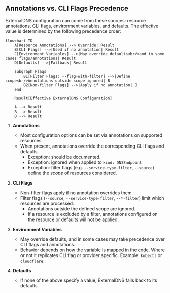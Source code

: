 ## Annotations vs. CLI Flags Precedence

ExternalDNS configuration can come from these sources: resource annotations, CLI flags, environment variables, and defaults.
The effective value is determined by the following precedence order:

```mermaid
flowchart TD
    A[Resource Annotations] -->|Override| Result
    B[CLI Flags] -->|Used if no annotation| Result
    C[Environment Variables] -->|May override defaults<br/>and in some cases flags/annotations| Result
    D[Defaults] -->|Fallback| Result

    subgraph Flags
        B1[Filter Flags: --flag-with-filter] -->|Define scope<br/>Annotations outside scope ignored| B
        B2[Non-filter Flags] -->|Apply if no annotation| B
    end

    Result[Effective ExternalDNS Configuration]

    A --> Result
    B --> Result
    D --> Result
```

1. **Annotations**
   - Most configuration options can be set via annotations on supported resources.
   - When present, annotations override the corresponding CLI flags and defaults.
     - Exception: should be documented.
     - Exception: ignored when applied to `kind: DNSEndpoint`
     - Exception: filter flags (e.g. `--service-type-filter`, `--source`) define the *scope* of resources considered.

2. **CLI Flags**
   - Non-filter flags apply if no annotation overrides them.
   - Filter flags (`--source`, `--service-type-filter`, `--*-filter`) limit which resources are processed.
     - Annotations outside the defined scope are ignored.
     - If a resource is excluded by a filter, annotations configured on the resource or defaults will not be applied.

3. **Environment Variables**
   - May override defaults, and in some cases may take precedence over CLI flags and annotations.
   - Behavior depends on how the variable is mapped in the code. Where or not it replicates CLI flag or provider specific. Example: `kubectl` or `cloudflare`.

4. **Defaults**
   - If none of the above specify a value, ExternalDNS falls back to its defaults.
